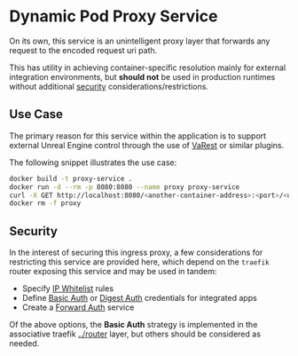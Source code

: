 # Dynamic Pod Proxy Service

On its own, this service is an unintelligent proxy layer that forwards any
request to the encoded request uri path.

This has utility in achieving container-specific resolution mainly for external
integration environments, but **should not** be used in production runtimes
without additional [security](#security) considerations/restrictions.

## Use Case

The primary reason for this service within the application is to support
external Unreal Engine control through the use of
[VaRest](https://www.unrealengine.com/marketplace/en-US/product/varest-plugin) or similar plugins.

The following snippet illustrates the use case:

```sh
docker build -t proxy-service .
docker run -d --rm -p 8080:8080 --name proxy proxy-service
curl -X GET http://localhost:8080/<another-container-address>:<port>/<uri>
docker rm -f proxy
```

## Security

In the interest of securing this ingress proxy, a few considerations for
restricting this service are provided here, which depend on the `traefik`
router exposing this service and may be used in tandem:

- Specify [IP Whitelist](https://doc.traefik.io/traefik/middlewares/http/ipwhitelist/) rules
- Define [Basic Auth](https://doc.traefik.io/traefik/middlewares/http/basicauth/) or [Digest Auth](https://doc.traefik.io/traefik/middlewares/http/digestauth/) credentials for integrated apps
- Create a [Forward Auth](https://doc.traefik.io/traefik/middlewares/http/forwardauth/#forwardauth) service

Of the above options, the **Basic Auth** strategy is implemented in the associative
traefik [../router](../router) layer, but others should be considered as needed.
